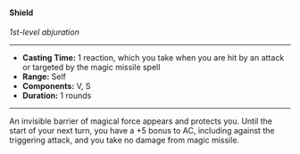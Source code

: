 #### Shield
*1st-level abjuration*
___
- **Casting Time:** 1 reaction, which you take when you are hit by an attack or targeted by the magic missile spell
- **Range:** Self
- **Components:** V, S
- **Duration:** 1 rounds
___
An invisible barrier of magical force appears and protects you. Until the start of your next turn, you have a +5 bonus to AC, including against the triggering attack, and you take no damage from magic missile.